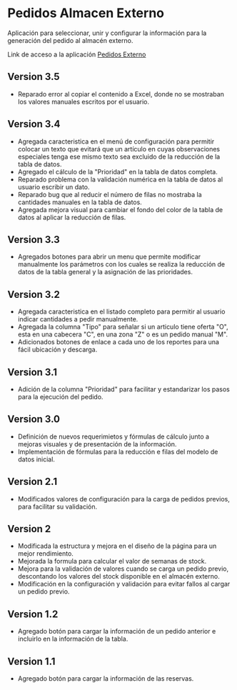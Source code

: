 # Pedidos Almacen Externo

Aplicación para seleccionar, unir y configurar la información para la generación del pedido al almacén externo.

Link de acceso a la aplicación [Pedidos Externo](https://perseo1326.github.io/IK-Pedido_Externo/pedidosExterno.html)

## Version 3.5

* Reparado error al copiar el contenido a Excel, donde no se mostraban los valores manuales escritos por el usuario.

## Version 3.4

* Agregada caracteristica en el menú de configuración para permitir colocar un texto que evitará que un artículo en cuyas observaciones especiales tenga ese mismo texto sea excluido de la reducción de la tabla de datos.
* Agregado el cálculo de la "Prioridad" en la tabla de datos completa.
* Reparado problema con la validación numérica en la tabla de datos al usuario escribir un dato.
* Reparado bug que al reducir el número de filas no mostraba la cantidades manuales en la tabla de datos.
* Agregada mejora visual para cambiar el fondo del color de la tabla de datos al aplicar la reducción de filas.

## Version 3.3

* Agregados botones para abrir un menu que permite modificar manualmente los parámetros con los cuales se realiza la reducción de datos de la tabla general y la asignación de las prioridades.

## Version 3.2

* Agregada caracteristica en el listado completo para permitir al usuario indicar cantidades a pedir manualmente.
* Agregada la columna "Tipo" para señalar si un articulo tiene oferta "O", esta en una cabecera "C", en una zona "Z" o es un pedido manual "M".
* Adicionados botones de enlace a cada uno de los reportes para una fácil ubicación y descarga.

## Version 3.1

* Adición de la columna "Prioridad" para facilitar y estandarizar los pasos para la ejecución del pedido.

## Version 3.0

* Definición de nuevos requerimietos y fórmulas de cálculo junto a mejoras visuales y de presentación de la información.
* Implementación de fórmulas para la reducción e filas del modelo de datos inicial.

## Version 2.1

* Modificados valores de configuración para la carga de pedidos previos, para facilitar su validación.

## Version 2

* Modificada la estructura y mejora en el diseño de la página para un mejor rendimiento.
* Mejorada la formula para calcular el valor de semanas de stock.
* Mejora para la validación de valores cuando se carga un pedido previo, descontando los valores del stock disponible en el almacén externo.
* Modificación en la configuración y validación para evitar fallos al cargar un pedido previo.

## Version 1.2

* Agregado botón para cargar la información de un pedido anterior e incluirlo en la información de la tabla.

## Version 1.1

* Agregado botón para cargar la información de las reservas.
